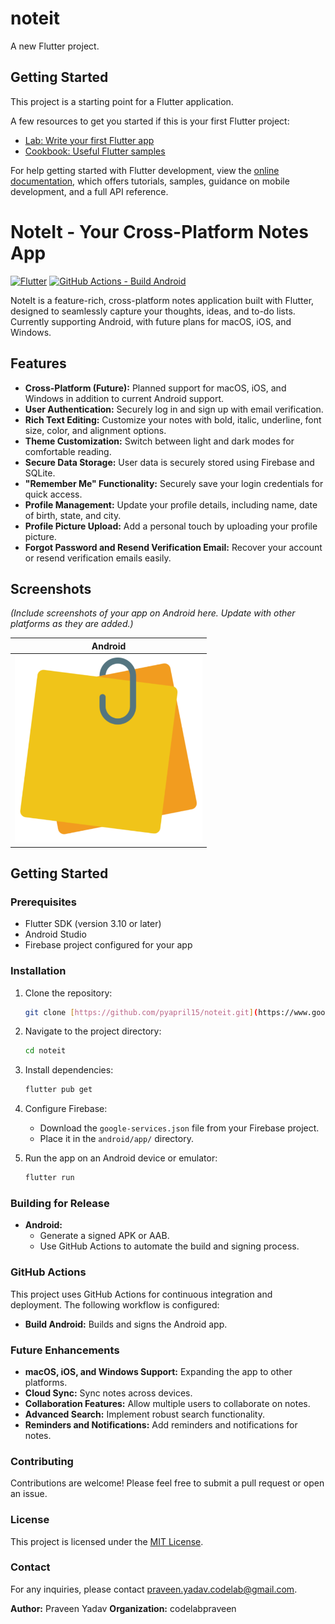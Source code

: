 # noteit

A new Flutter project.

## Getting Started

This project is a starting point for a Flutter application.

A few resources to get you started if this is your first Flutter project:

- [Lab: Write your first Flutter app](https://docs.flutter.dev/get-started/codelab)
- [Cookbook: Useful Flutter samples](https://docs.flutter.dev/cookbook)

For help getting started with Flutter development, view the
[online documentation](https://docs.flutter.dev/), which offers tutorials,
samples, guidance on mobile development, and a full API reference.
# NoteIt - Your Cross-Platform Notes App

[![Flutter](https://img.shields.io/badge/Flutter-%2302569B.svg?style=for-the-badge&logo=flutter&logoColor=white)](https://flutter.dev)
[![GitHub Actions - Build Android](https://github.com/pyapril15/noteit/workflows/Build%20Android/badge.svg)](https://github.com/pyapril15/noteit/actions/workflows/android.yml)

NoteIt is a feature-rich, cross-platform notes application built with Flutter, designed to seamlessly capture your thoughts, ideas, and to-do lists. Currently supporting Android, with future plans for macOS, iOS, and Windows.

## Features

* **Cross-Platform (Future):** Planned support for macOS, iOS, and Windows in addition to current Android support.
* **User Authentication:** Securely log in and sign up with email verification.
* **Rich Text Editing:** Customize your notes with bold, italic, underline, font size, color, and alignment options.
* **Theme Customization:** Switch between light and dark modes for comfortable reading.
* **Secure Data Storage:** User data is securely stored using Firebase and SQLite.
* **"Remember Me" Functionality:** Securely save your login credentials for quick access.
* **Profile Management:** Update your profile details, including name, date of birth, state, and city.
* **Profile Picture Upload:** Add a personal touch by uploading your profile picture.
* **Forgot Password and Resend Verification Email:** Recover your account or resend verification emails easily.

## Screenshots

*(Include screenshots of your app on Android here. Update with other platforms as they are added.)*

|                                 Android                                  |
|:------------------------------------------------------------------------:|
| <img src="assets/icon/NoteIt.png" alt="Android Screenshot" width="300"/> |

## Getting Started

### Prerequisites

* Flutter SDK (version 3.10 or later)
* Android Studio
* Firebase project configured for your app

### Installation

1.  Clone the repository:

    ```bash
    git clone [https://github.com/pyapril15/noteit.git](https://www.google.com/search?q=https://github.com/pyapril15/noteit.git)
    ```

2.  Navigate to the project directory:

    ```bash
    cd noteit
    ```

3.  Install dependencies:

    ```bash
    flutter pub get
    ```

4.  Configure Firebase:
    * Download the `google-services.json` file from your Firebase project.
    * Place it in the `android/app/` directory.

5.  Run the app on an Android device or emulator:

    ```bash
    flutter run
    ```

### Building for Release

* **Android:**
    * Generate a signed APK or AAB.
    * Use GitHub Actions to automate the build and signing process.

### GitHub Actions

This project uses GitHub Actions for continuous integration and deployment. The following workflow is configured:

* **Build Android:** Builds and signs the Android app.

### Future Enhancements

* **macOS, iOS, and Windows Support:** Expanding the app to other platforms.
* **Cloud Sync:** Sync notes across devices.
* **Collaboration Features:** Allow multiple users to collaborate on notes.
* **Advanced Search:** Implement robust search functionality.
* **Reminders and Notifications:** Add reminders and notifications for notes.

### Contributing

Contributions are welcome! Please feel free to submit a pull request or open an issue.

### License

This project is licensed under the [MIT License](LICENSE).

### Contact

For any inquiries, please contact [praveen.yadav.codelab@gmail.com](mailto:praveen.yadav.codelab@gmail.com).

**Author:** Praveen Yadav
**Organization:** codelabpraveen